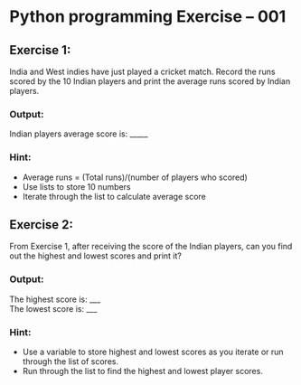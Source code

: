 # Python programming Exercise – 001


## Exercise 1:

India and West indies have just played a cricket match. Record the runs scored by the 10 Indian players and print the average runs scored by Indian players. 

### Output:
Indian players average score is: _____

### Hint: 
- Average runs = (Total runs)/(number of players who scored)
-	Use lists to store 10 numbers 
- Iterate through the list to calculate average score 


## Exercise 2:

From Exercise 1, after receiving the score of the Indian players, can you find out the highest and lowest scores and print it?

### Output: 
The highest score is: ___  
The lowest score is: ___

### Hint:
- Use a variable to store highest and lowest scores as you iterate or run through the list of scores.
- Run through the list to find the highest and lowest player scores.
 
